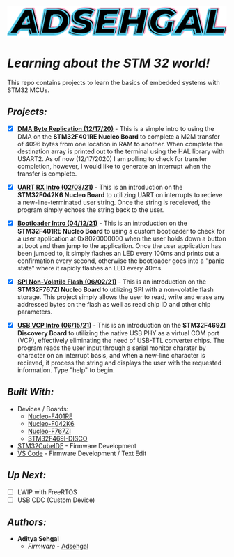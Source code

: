 <!-- ![](https://github.com/adsehgal/adsehgal/blob/master/LOGO.png) -->

![](LOGO_V1.1.png)

# _Learning about the STM 32 world!_

This repo contains projects to learn the basics of embedded systems with STM32 MCUs.

## _Projects:_

- [x] **[DMA Byte Replication (12/17/20)](https://github.com/adsehgal/Learn_STM32/tree/master/DMA_Byte_Replication)** - This is a simple intro to using the DMA on the **STM32F401RE Nucleo Board** to complete a M2M transfer of 4096 bytes from one location in RAM to another. When complete the destination array is printed out to the terminal using the HAL library with USART2. As of now (12/17/2020) I am polling to check for transfer completion, however, I would like to generate an interrupt when the transfer is complete.
- [x] **[UART RX Intro (02/08/21)](https://github.com/adsehgal/Learn_STM32/tree/master/DMA_Byte_Replication)** - This is an introduction on the **STM32F042K6 Nucleo Board** to utilizing UART on interrupts to recieve a new-line-terminated user string. Once the string is receieved, the program simply echoes the string back to the user.
- [x] **[Bootloader Intro (04/12/21)](https://github.com/adsehgal/Learn_STM32/tree/master/DMA_Byte_Replication)** - This is an introduction on the **STM32F401RE Nucleo Board** to using a custom bootloader to check for a user application at 0x8020000000 when the user holds down a button at boot and then jump to the application. Once the user application has been jumped to, it simply flashes an LED every 100ms and prints out a confirmation every second, otherwise the bootloader goes into a "panic state" where it rapidly flashes an LED every 40ms.
- [x] **[SPI Non-Volatile Flash (06/02/21)](https://github.com/adsehgal/Learn_STM32/tree/master/DMA_Byte_Replication)** - This is an introduction on the **STM32F767ZI Nucleo Board** to utilizing SPI with a non-volatile flash storage. This project simply allows the user to read, write and erase any addressed bytes on the flash as well as read chip ID and other chip parameters.

- [x] **[USB VCP Intro (06/15/21)](https://github.com/adsehgal/Learn_STM32/tree/master/DMA_Byte_Replication)** - This is an introduction on the **STM32F469ZI Discovery Board** to utilizing the native USB PHY as a virtual COM port (VCP), effectively eliminating the need of USB-TTL converter chips. The program reads the user input through a serial monitor charater by character on an interrupt basis, and when a new-line character is recieved, it process the string and displays the user with the requested information. Type "help" to begin.

## _Built With:_

- Devices / Boards:
  - [Nucleo-F401RE](https://www.st.com/en/evaluation-tools/nucleo-f401re.html)
  - [Nucleo-F042K6](https://www.st.com/en/evaluation-tools/nucleo-f042k6.html)
  - [Nucleo-F767ZI](https://www.st.com/en/evaluation-tools/nucleo-f767zi.html)
  - [STM32F469I-DISCO](https://www.st.com/en/evaluation-tools/32f469idiscovery.html#overview)
- [STM32CubeIDE](https://www.st.com/en/development-tools/stm32cubeide.html) - Firmware Development
- [VS Code](https://code.visualstudio.com/) - Firmware Development / Text Edit

## _Up Next:_

- [ ] LWIP with FreeRTOS
- [ ] USB CDC (Custom Device)

<!-- ### *Notes:* -->
<!-- - The PCB uses a 5/5mil DRC constraint
- The top of the PCB acts as the product face plate
- Non-standard footprint 3-D models have been provided in the STEP file format -->

## _Authors:_

- **Aditya Sehgal**
  - _Firmware_ - [Adsehgal](https://github.com/adsehgal)
